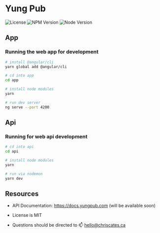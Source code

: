 # Yung Pub

![License](https://img.shields.io/badge/license-MIT-blue.svg)
![NPM Version](https://img.shields.io/badge/npm-v6.4.1-blue.svg)
![Node Version](https://img.shields.io/badge/node-v10.14.1-blue.svg)

## App

### Running the web app for development

```bash
# install @angular/cli
yarn global add @angular/cli

# cd into app
cd app

# install node modules
yarn

# run dev server
ng serve --port 4200
```

## Api

### Running for web api development

```bash
# cd into api
cd api

# install node modules
yarn

# run via nodemon
yarn dev
```

## Resources

- API Documentation: https://docs.yungpub.com (will be available soon)

- License is MIT

- Questions should be directed to :mailbox: hello@chriscates.ca
